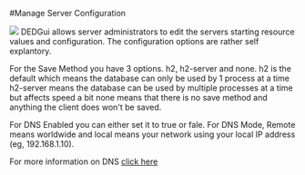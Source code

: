 #Manage Server Configuration


![](http://i.imgur.com/UDPur6R.png)
DEDGui allows server administrators to edit the servers starting resource values and configuration.
The configuration options are rather self explantory.

For the Save Method you have 3 options. h2, h2-server and none. 
  h2 is the default which means the database can only be used by 1 process at a time
  h2-server means the database can be used by multiple processes at a time but affects speed a bit
  none means that there is no save method and anything the client does won't be saved.
  
For DNS Enabled you can either set it to true or fale. For DNS Mode, Remote means worldwide and local means your network using your local IP address (eg, 192.168.1.10).

For more information on DNS [click here](DNS.MD)
